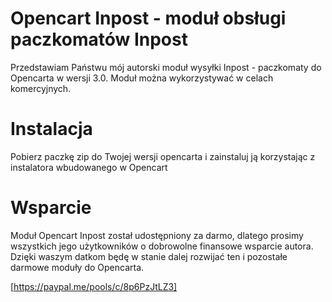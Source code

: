 # Opencart Inpost - moduł obsługi paczkomatów Inpost
Przedstawiam Państwu mój autorski moduł wysyłki Inpost - paczkomaty do Opencarta w wersji 3.0. Moduł można wykorzystywać w celach komercyjnych.

# Instalacja
Pobierz paczkę zip do Twojej wersji opencarta i zainstaluj ją korzystając z instalatora wbudowanego w Opencart

# Wsparcie
Moduł Opencart Inpost został udostępniony za darmo, dlatego prosimy wszystkich jego użytkowników o dobrowolne finansowe wsparcie autora. Dzięki waszym datkom będę w stanie dalej rozwijać ten i pozostałe darmowe moduły do Opencarta.

[https://paypal.me/pools/c/8p6PzJtLZ3]
